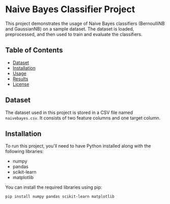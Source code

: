 # Naive Bayes Classifier Project

This project demonstrates the usage of Naive Bayes classifiers (BernoulliNB and GaussianNB) on a sample dataset. The dataset is loaded, preprocessed, and then used to train and evaluate the classifiers.

## Table of Contents

- [Dataset](#dataset)
- [Installation](#installation)
- [Usage](#usage)
- [Results](#results)
- [License](#license)

## Dataset

The dataset used in this project is stored in a CSV file named `naivebayes.csv`. It consists of two feature columns and one target column.

## Installation

To run this project, you'll need to have Python installed along with the following libraries:

- numpy
- pandas
- scikit-learn
- matplotlib

You can install the required libraries using pip:

```bash
pip install numpy pandas scikit-learn matplotlib
